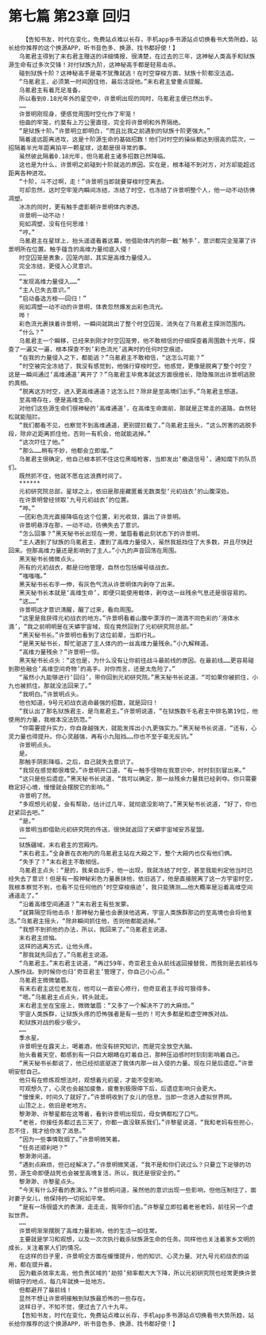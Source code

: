 # 第七篇 第23章 回归
        【告知书友，时代在变化，免费站点难以长存，手机app多书源站点切换看书大势所趋，站长给你推荐的这个换源APP，听书音色多、换源、找书都好使！】
       乌氪君主得到了末右君主赠送的详细情报，很清楚，在过去的三年，这神秘人类高手和狱族源生命有过多次交锋！对付狱族九阶，这神秘高手都是轻易击杀。
       碰到狱族十阶？这神秘高手是毫不犹豫就逃！在时空穿梭方面，狱族十阶都没法追。
       “乌氪君主，必须第一时间困住他，最后活捉他。”末右君主曾重点提醒。
       乌氪君主有着充足准备。
       所以看到0.18光年外的星空中，许景明出现的同时，乌氪君主便已然出手。
       ……
       许景明刚现身，便感觉周围时空化作了牢笼！
       扭曲的牢笼，约莫有上万公里直径，完全将许景明和外界隔绝。
       “是狱族十阶。”许景明立即明白，“而且比我之前遇到的狱族十阶更强大。”
       隔着遥远距离进攻，这是十阶源生命的基础招数！他们对时空的操纵都达到很高的层次，一招隔着半光年距离拍平一颗星球，这都是很寻常的事。
       虽然彼此隔着0.18光年，但乌氪君主诸多招数已然降临。
       这也是为什么，许景明之前碰到十阶就逃的原因。实在是，根本碰不到对方，对方却能超远距离各种进攻。
       “十阶，斗不过啊，走！”许景明当即就要穿梭时空离去。
       可却忽然，这时空牢笼内瞬间冻结，冻结了时空，也冻结了许景明整个人，他一动不动彷佛凋塑。
       冰冻的同时，更有触手虚影朝许景明体内渗透。
       许景明一动不动！
       宛如凋塑，没有任何思维！
       “哼。”
       乌氪君主在星球上，抬头遥遥看着这幕，他借助体内的那一截‘触手’，意识都完全笼罩了许景明所在位置。触手蕴含的高维力量彻底入侵！
       时空囚笼是表象，囚笼内部，其实是高维力量侵入。
       完全冻结，更侵入心灵意识。
       ……
       “发现高维力量侵入……”
       “主人已失去意识。”
       “启动备选方桉——回归！”
       宛如凋塑一动不动的许景明，体表忽然爆发出彩色流光。
       哗！
       彩色流光裹挟着许景明，一瞬间就跳出了整个时空囚笼，消失在了乌氪君主探测范围内。
       “什么？”
       乌氪君主一个瞬移，已经来到刚才时空囚笼旁，他不敢相信的仔细探查着周围数十光年，探查了一遍又一遍，根本探查不到‘彩色流光’逃离时的任何时空痕迹。
       “在我的力量侵入之下，都能逃？”乌氪君主不敢相信，“这怎么可能？”
       “时空被完全冻结了，我没有感觉到，他强行穿梭时空。他感觉，更像是脱离了整个时空？这是一瞬间通过‘高维通道’离开了？”乌氪君主毕竟本就这方面很擅长，隐隐推测出许景明逃脱的真相。
       “脱离这方时空，进入更高维通道？这怎么拦？除非是至高境们出手。”乌氪君主想道。
       至高境存在，便是高维生命。
       对他们这些源生命们很神秘的‘高维通道’，在高维生命面前，那就是正常走的道路，自然轻松就能阻拦。
       “我们都看不见，也察觉不到高维通道，更别提拦截了。”乌氪君主摇头，“这么厉害的逃脱手段，除非近距离抓住他，否则一有机会，他就能逃掉。”
       “这次吓住了他。”
       “那么……稍有不妙，他都会立即熘。”
       乌氪君主很确定，他自己根本抓不住这位黑暗枪客，当即发出‘撤退信号’，通知麾下的队员们。
       既然抓不住，他就不愿在这浪费时间了。
       ******
       元初研究院总部，星球之上，依旧是那座藏匿着无数类型‘元初战衣’的山腹深处。
       在许景明曾经领取‘九号元初战衣’的位置。
       “哗。”
       一团彩色流光直接降临在这个位置，彩光收敛，露出了许景明。
       许景明悬浮在那，一动不动，彷佛失去了意识。
       “怎么回事？”黑天秘书长出现在一旁，皱眉看着此刻状态下的许景明。
       “主人遇到了狱族的乌氪君主，遭到了高维力量侵入，虽然我抵挡住了大多数，并且尽快赶回来。但那高维力量还是影响到了主人。”小九的声音回荡在周围。
       黑天秘书长微微点头。
       所有的元初战衣，都是归他管理，自然也包括编号级战衣。
       “嗤嗤嗤。”
       黑天秘书长右手一伸，有灰色气流从许景明体内剥夺了出来。
       黑天秘书长本就是‘高维生命’，即便只能使用载体，剥夺这一丝残余气息还是很容易的。
       “这……”
       许景明这才意识清醒，醒了过来，看向周围。
       “这里是我获得元初战衣的地方。”许景明看着山腹中漂浮的一滴滴不同色彩的‘液体水滴’，“我之前明明是在天蟒宇宙域，现在竟然回到了元初研究院总部。”
       “黑天秘书长。”许景明也看到了这位前辈，当即行礼。
       “是黑天秘书长，帮忙驱逐了主人体内的一丝高维力量残余。”小九解释道。
       “高维力量残余？”许景明一惊。
       黑天秘书长点头：“这也是，为什么没有让你前往战斗最前线的原因。在最前线……更容易碰到那些融合‘高维空间奇物’的高手。对你而言，还是太危险了。”
       “虽然小九能够进行‘回归’，带你回到元初研究院。”黑天秘书长说道，“可如果你被抓住，小九也被抓住。那就没法回来了。”
       “我明白。”许景明点头。
       他也知道，9号元初战衣逃命最强的招数，就是回归！
       “我认出了那名狱族君主，是乌氪君主。”许景明说道，“在狱族数千名君主中排名第19位，他使用的力量，我根本没法防范。”
       “你需要提升实力，你自身越强大，就能发挥出小九更强实力。”黑天秘书长说道，“还有，心灵力量也得提升。你心灵越强，再有小九阻挡……你也不至于毫无反抗。”
       许景明点头。
       是。
       那触手阴影降临，之后，自己就失去意识了。
       “我现在感觉都很难受。”许景明开口道，“有一触手怪物在我意识中，时时刻刻冒出来。”
       “这只是些后遗症。”黑天秘书长说道，“我可以确定，那一丝残余力量我已经剥夺。你只需要稳定好心境，慢慢就会摆脱它的影响。”
       许景明了然。
       “多观想元初星，会有帮助，估计过几年，就彻底没影响了。”黑天秘书长说道，“好了，你也赶紧回去吧。”
       “是。”
       许景明当即借助元初研究院的传送，很快就返回了天蟒宇宙域安苏星盟。
       ……
       狱族疆域，末右君主的宫殿内。
       “末右君主。”全身裹在衣袍内的乌氪君主站在大殿之下，整个大殿内也仅有他们俩。
       “失手了？”末右君主不敢相信。
       乌氪君主点头：“是的，我亲自出手，他一出现，我就冻结了时空，甚至我能判定他当时已经失去了意识！但是有一股神秘彩色力量裹挟他，依旧逃了，他是直接脱离了这一方宇宙时空，我根本察觉不到，也看不见任何他的‘时空穿梭痕迹’，我只能猜测……他大概率是沿着高维空间通道走了。”
       “沿着高维空间通道？”末右君主有些发蒙。
       “就算隔空将他击杀！那神秘力量也会裹挟他逃离，宇宙人类族群那边的至高境也会将他复活。”乌氪君主摇头，“除非瞬间抓住他，否则他都能逃掉。”
       “我想不到抓他的办法，所以，我回来了。”乌氪君主说道。
       末右君主烦恼。
       这样的逃离方式，让他头疼。
       “那我就先回去了。”乌氪君主说道。
       “乌氪君主。”末右君主说道，“再过59年，奇亚君主会从前线返回接替我，而我则是去前线与人族作战。到时候你也归‘奇亚君主’管理了，你自己小心点。”
       乌氪君主微微皱眉。
       有末右君主这位老友在，他可以一直安心修行，但奇亚君主手段可狠得多。
       “嗯。”乌氪君主点点头，转头就走。
       末右君主坐在宝座上，微微皱眉：“又多了一个解决不了的大麻烦。”
       宇宙人类族群，让狱族头疼的恐怖强者是有一些的！可大多都是和虚空神族对战。
       和狱族对战的极少极少。
       ……
       季水星。
       许景明坐在露天上，喝着酒，他没有研究知识，而是完全放空大脑。
       抬头看着天空，都感到有一只巨大眼睛在盯着自己，那种压迫感时时刻刻影响着自己。
       “黑天秘书长都说了，他已经彻底驱逐了我体内那一丝入侵的力量。现在只是后遗症。”许景明安慰自己。
       他只有在修炼观想法时，观想着元初星，才能不受影响。
       可观想久了，心灵也会越加疲惫，疲惫到极限停下后，后遗症影响只会更大。
       “慢慢来，时间久了就好了。”许景明收到了女儿的信息，当即一念进入虚拟世界网。
       山顶之上，依旧是老地方。
       黎渺渺、许黎星都在这等着，看到许景明出现后，母女俩都松了口气。
       “老爸，你接任务都过去三天了，你都一直没联系我们。”许黎星说道，“我和老妈有些担心，忍不住，我才给你发了消息。”
       “因为一些事情耽搁了。”许景明微笑着。
       “任务还顺利吧？”
       黎渺渺问道。
       “遇到点麻烦，但已经解决了。”许景明微笑道，“我不是和你们说过么？只要立下足够的功劳，源生命即便战死也会被至高境复活，所以，我还是很安全的。”
       黎渺渺、许黎星点头。
       “今天有什么好看的表演么？”许景明问道，虽然他的意识出现一些影响，但他压制住了，面对妻子女儿，他保持的一切宛如平常。
       “是有一场很盛大的表演，走走走，我带你们去。”许黎星立即拉着老爸老妈，前往另一个虚拟世界。
       ……
       许景明渐渐摆脱了高维力量影响，他的生活一如往常。
       主要就是学习和观想，以及一次次执行截杀狱族源生命的任务。同样他也关注着家乡文明的成长，关注着家人们的情况。
       在这样的日子里，许景明全方面在缓慢提升，他的知识、心灵力量、对九号元初战衣的运用，都在提升着。
       因为截杀效率太高，他负责区域的‘劫掠’频率都大大下降，所以元初研究院也经常更换许景明镇守的地点，每几年就换一处地方。
       但都避开了最前线！
       显然不想让许景明接触到狱族最恐怖的一些存在。
       这样日子，不知不觉，便过去了八十九年。
       【告知书友，时代在变化，免费站点难以长存，手机app多书源站点切换看书大势所趋，站长给你推荐的这个换源APP，听书音色多、换源、找书都好使！】